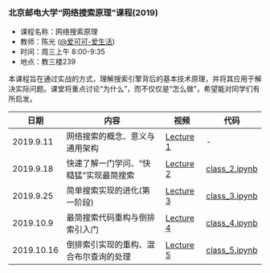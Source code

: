 ### 北京邮电大学“网络搜索原理”课程(2019)
- 课程名称：网络搜索原理
- 教师：陈光 ([@爱可可-爱生活](https://weibo.com/fly51fly))
- 时间：周三上午 8:00-9:35
- 地点：教三楼239

本课程旨在通过实战的方式，理解搜索引擎背后的基本技术原理，并将其应用于解决实际问题。课堂将重点讨论“为什么”，而不仅仅是“怎么做”，希望能对同学们有所启发。


|  日期   | 内容  | 视频 | 代码 |
|  ----  | ----  |  ----  | ----  |
| 2019.9.11  | 网络搜索的概念、意义与通用架构 |  [Lecture 1](https://www.bilibili.com/video/av67367419/?p=1) | - |
| 2019.9.18  | 快速了解一门学问、“快糙猛”实现最简搜索 |  [Lecture 2](https://www.bilibili.com/video/av67367419/?p=2) | [class_2.ipynb](https://github.com/fly51fly/Principle-of-Web-Search/blob/master/class_2.ipynb) |
| 2019.9.25  | 简单搜索实现的进化(第一阶段) | [Lecture 3](https://www.bilibili.com/video/av67367419/?p=3) | [class_3.ipynb](https://github.com/fly51fly/Principle-of-Web-Search/blob/master/class_3.ipynb) |
| 2019.10.9  | 最简搜索代码重构与倒排索引入门 | [Lecture 4](https://www.bilibili.com/video/av67367419/?p=4) | [class_4.ipynb](https://github.com/fly51fly/Principle-of-Web-Search/blob/master/class_4.ipynb) |
| 2019.10.16  | 倒排索引实现的重构、混合布尔查询的处理 | [Lecture 5](https://www.bilibili.com/video/av67367419/?p=5) | [class_5.ipynb](https://github.com/fly51fly/Principle-of-Web-Search/blob/master/class_5.ipynb) |
